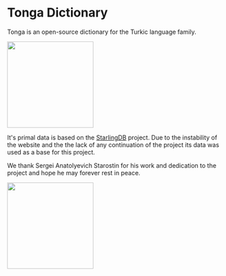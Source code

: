 # Tonga Dictionary

Tonga is an open-source dictionary for the Turkic language family.

<img src="https://github.com/onrirr/tonga/blob/main/logo.png?raw=true" height="200"/>

It's primal data is based on the [StarlingDB](https://starlingdb.org) project. Due to the instability of the website and the the lack of any continuation of the project its data was used as a base for this project.

We thank Sergei Anatolyevich Starostin for his work and dedication to the project and hope he may forever rest in peace.

<img src="https://starlingdb.org/Sergei.jpg" width="200" />
